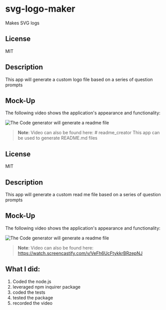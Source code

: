 # svg-logo-maker
Makes SVG logs

## License

MIT

## Description

This app will generate a custom logo file based on a series of question prompts


## Mock-Up

The following video shows the application's appearance and functionality:

![The Code generator will generate a readme file](./assets/images/svg-maker.gif)

> **Note**: Video can also be found here: # readme_creator
This app can be used to generate README.md files


## License

MIT

## Description

This app will generate a custom read me file based on a series of question prompts


## Mock-Up

The following video shows the application's appearance and functionality:

![The Code generator will generate a readme file](./assets/images/applicationgif.gif)

> **Note**: Video can also be found here: https://watch.screencastify.com/v/VeFh6UcFtykkrBRzepNJ


## What I did:

1. Coded the node.js
2. leveraged npm inquirer package
3. coded the tests
4. tested the package
5. recorded the video




